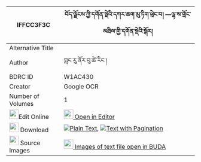 |IFFCC3F3C|བོད་ལྗོངས་ཀྱི་དགོན་སྡེའི་དཀར་ཆག་མུ་ཏིག་ཕྲེང་བ། —ལྷ་ས་གྲོང་མཐིལ་གྱི་དགོན་སྡེའི་སྐོར། 
| --- | --- 
|Alternative Title |
|Author| གླང་རུ་ནོར་བུ་ཚེ་རིང་།
|BDRC ID | W1AC430
|Creator | Google OCR
|Number of Volumes| 1
|<img width="25" src="https://img.icons8.com/color/25/000000/edit-property.png">Edit Online| [<img width="25" src="https://avatars.githubusercontent.com/u/45091458?s=200&v=4"> Open in Editor](http://editor.openpecha.org/IFFCC3F3C)
|<img width="25" src="https://img.icons8.com/fluent/48/000000/download-2.png"/>  Download | [![](https://img.icons8.com/color/20/000000/txt.png)Plain Text](https://github.com/Openpecha/IFFCC3F3C/releases/download/v2/bojong_kyi_gonde_i_karchak_mut_plain_IFFCC3F3C.zip), [![](https://img.icons8.com/color/20/000000/txt.png)Text with Pagination](https://github.com/Openpecha/IFFCC3F3C/releases/download/v2/bojong_kyi_gonde_i_karchak_mut_pages_IFFCC3F3C.zip)
|<img width="25" src="https://img.icons8.com/plasticine/100/000000/pictures-folder.png"/>  Source Images | [<img width="25" src="https://library.bdrc.io/icons/BUDA-small.svg"> Images of text file open in BUDA](https://library.bdrc.io/show/bdr:W1AC430)